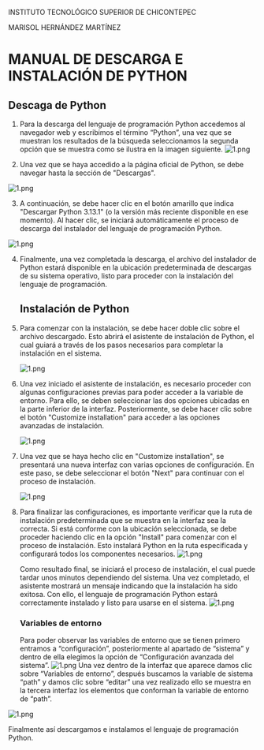 INSTITUTO TECNOLÓGICO SUPERIOR DE CHICONTEPEC

MARISOL HERNÁNDEZ MARTÍNEZ 



# MANUAL DE DESCARGA E INSTALACIÓN DE PYTHON
## Descaga de Python
 
1. Para la descarga del lenguaje de programación Python accedemos al navegador web y
escribimos el término “Python”, una vez que se muestran los resultados de la búsqueda
seleccionamos la segunda opción que se muestra como se ilustra en la imagen
siguiente.
![1.png](1.png)

2. Una vez que se haya accedido a la página oficial de Python, se debe navegar hasta la
sección de "Descargas".

![1.png](2.png)

3. A continuación, se debe hacer clic en el botón amarillo que indica "Descargar Python
3.13.1" (o la versión más reciente disponible en ese momento). Al hacer clic, se iniciará
automáticamente el proceso de descarga del instalador del lenguaje de programación
Python.

![1.png](ult.png)

4. Finalmente, una vez completada la descarga, el archivo del instalador de Python estará
disponible en la ubicación predeterminada de descargas de su sistema operativo, listo
para proceder con la instalación del lenguaje de programación.
        
    ## Instalación de Python

5. Para comenzar con la instalación, se debe hacer doble clic sobre el archivo descargado.
Esto abrirá el asistente de instalación de Python, el cual guiará a través de los pasos
necesarios para completar la instalación en el sistema.

    ![1.png](4.png)

6. Una vez iniciado el asistente de instalación, es necesario proceder con algunas
configuraciones previas para poder acceder a la variable de entorno. Para ello, se
deben seleccionar las dos opciones ubicadas en la parte inferior de la interfaz.
Posteriormente, se debe hacer clic sobre el botón "Customize installation" para acceder
a las opciones avanzadas de instalación.

    ![1.png](5.png)

7. Una vez que se haya hecho clic en "Customize installation", se presentará una nueva
interfaz con varias opciones de configuración. En este paso, se debe seleccionar el
botón "Next" para continuar con el proceso de instalación.

    ![1.png](6.png)

8. Para finalizar las configuraciones, es importante verificar que la ruta de instalación
predeterminada que se muestra en la interfaz sea la correcta. Si está conforme con la
ubicación seleccionada, se debe proceder haciendo clic en la opción "Install" para
comenzar con el proceso de instalación. Esto instalará Python en la ruta especificada y
configurará todos los componentes necesarios.
    ![1.png](7.png)

    Como resultado final, se iniciará el proceso de instalación, el cual puede tardar unos
minutos dependiendo del sistema. Una vez completado, el asistente mostrará un
mensaje indicando que la instalación ha sido exitosa. Con ello, el lenguaje de
programación Python estará correctamente instalado y listo para usarse en el sistema.
    ![1.png](8.png)

   ### Variables de entorno
    Para poder observar las variables de entorno que se tienen primero entramos a
“configuración”, posteriormente al apartado de “sistema” y dentro de ella elegimos la
opción de “Configuración avanzada del sistema”.
    ![1.png](9.png)
    Una vez dentro de la interfaz que aparece damos clic sobre “Variables de entorno”,
después buscamos la variable de sistema “path” y damos clic sobre “editar” una vez
realizado ello se muestra en la tercera interfaz los elementos que conforman la variable
de entorno de “path”.

![1.png](10.png)

Finalmente así descargamos e instalamos el lenguaje de programación Python.